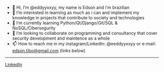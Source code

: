 - 👋 Hi, I’m @eddyyxxyy, my name is Edson and i'm brazilian
- 👀 I’m interested in learning as much as i can and implement my knowledge in projects that contribute to society and technologies
- 🌱 I’m currently learning Python/Qt/Django/Git/SQL & NoSQL/Cibersegurity
- 💞️ I’m looking to collaborate on programming and consultancy that cover security development and maintence as a whole
- 📫 How to reach me in my instagram/LinkedIn: @eeddyyxxyy or e-mail: edson.tibo@gmail.com (links below)

---

[LinkedIn](https://www.linkedin.com/in/eeddyyxxyy/)

